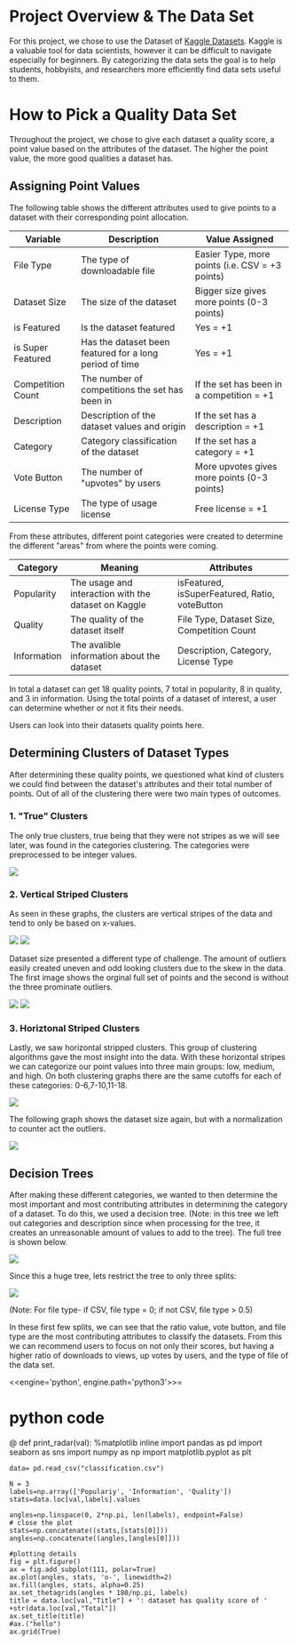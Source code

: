 # Project Overview & The Data Set

For this project, we chose to use the Dataset of [Kaggle Datasets](https://www.kaggle.com/morriswongch/kaggle-datasets). Kaggle is a valuable tool for data scientists, however it can be difficult to navigate especially for beginners. By categorizing the data sets the goal is to help students, hobbyists, and researchers more efficiently find data sets useful to them.

# How to Pick a Quality Data Set
Throughout the project, we chose to give each dataset a quality score, a point value based on the attributes of the dataset. The higher the point value, the more good qualities a dataset has. 

## Assigning Point Values
The following table shows the different attributes used to give points to a dataset with their corresponding point allocation. 

| Variable      | Description | Value Assigned|
| ------------- | ------------- | ------------- |
| File Type     | The type of downloadable file |Easier Type, more points (i.e. CSV = +3 points)  |
| Dataset Size  | The size of the dataset | Bigger size gives more points (0-3 points)  | 
| is Featured | Is the dataset featured| Yes = +1|
|is Super Featured | Has the dataset been featured for a long period of time| Yes = +1|
|Competition Count|The number of competitions the set has been in| If the set has been in a competition = +1|
|Description| Description of the dataset values and origin| If the set has a description = +1|
|Category| Category classification of the dataset| If the set has a category = +1|
|Vote Button|The number of "upvotes" by users| More upvotes gives more points (0-3 points)|
|License Type| The type of usage license | Free license  = +1 |

From these attributes, different point categories were created to determine the different "areas" from where the points were coming. 

| Category | Meaning | Attributes|
| ------------- | ------------- |------------- |
| Popularity | The usage and interaction with the dataset on Kaggle | isFeatured, isSuperFeatured, Ratio, voteButton|
|Quality|The quality of the dataset itself | File Type, Dataset Size, Competition Count|
|Information| The avalible information about the dataset| Description, Category, License Type|

In total a dataset can get 18 quality points, 7 total in popularity, 8 in quality, and 3 in information. Using the total points of a dataset of interest, a user can determine whether or not it fits their needs. 

Users can look into their datasets quality points here. 

## Determining Clusters of Dataset Types
After determining these quality points, we questioned what kind of clusters we could find between the dataset's attributes and their total number of points. Out of all of the clustering there were two main types of outcomes.

### 1. "True" Clusters
The only true clusters, true being that they were not stripes as we will see later, was found in the categories clustering. The categories were preprocessed to be integer values. 

<img src= "https://raw.githubusercontent.com/mdmsanta/ds3001_project/master/competition%20count.png">



### 2. Vertical Striped Clusters
As seen in these graphs, the clusters are vertical stripes of the data and tend to only be based on x-values.

<img src= "https://raw.githubusercontent.com/mdmsanta/ds3001_project/master/categories.png">

<img src= "https://raw.githubusercontent.com/mdmsanta/ds3001_project/master/votes.png">


Dataset size presented a different type of challenge. The amount of outliers easily created uneven and odd looking clusters due to the skew in the data. The first image shows the orginal full set of points and the second is without the three prominate outliers. 

<img src= "https://raw.githubusercontent.com/mdmsanta/ds3001_project/master/kmeans-size1.png">

<img src= "https://raw.githubusercontent.com/mdmsanta/ds3001_project/master/kmeans-size2.png">

### 3. Horiztonal Striped Clusters
Lastly, we saw horizontal stripped clusters. This group of clustering algorithms gave the most insight into the data. With these horizontal stripes we can categorize our point values into three main groups: low, medium, and high. On both clustering graphs there are the same cutoffs for each of these categories: 0-6,7-10,11-18.

<img src= "https://raw.githubusercontent.com/mdmsanta/ds3001_project/master/Kmeans-ratio.png">

The following graph shows the dataset size again, but with a normalization to counter act the outliers. 

<img src= "https://raw.githubusercontent.com/mdmsanta/ds3001_project/master/kmeans-size-N.png">

## Decision Trees
After making these different categories, we wanted to then determine the most important and most contributing attributes in determining the category of a dataset. To do this, we used a decision tree. (Note: in this tree we left out categories and description since when processing for the tree, it creates an unreasonable amount of values to add to the tree). The full tree is shown below. 


<img src= "https://raw.githubusercontent.com/mdmsanta/ds3001_project/master/TREEEEEEEE.PNG">

Since this a huge tree, lets restrict the tree to only three splits:

<img src= "https://raw.githubusercontent.com/mdmsanta/ds3001_project/master/finaltree.png">

(Note: For file type- if CSV, file type = 0; if not CSV, file type > 0.5)

In these first few splits, we can see that the ratio value, vote button, and file type are the most contributing attributes to classify the datasets. From this we can recommend users to focus on not only their scores, but having a higher ratio of downloads to views, up votes by users, and the type of file of the data set. 



<<engine='python', engine.path='python3'>>=
# python code
@
def print_radar(val):
    %matplotlib inline
    import pandas as pd
    import seaborn as sns
    import numpy as np
    import matplotlib.pyplot as plt
    
    data= pd.read_csv("classification.csv")
    
    N = 3
    labels=np.array(['Populariy', 'Information', 'Quality'])
    stats=data.loc[val,labels].values
    
    angles=np.linspace(0, 2*np.pi, len(labels), endpoint=False)
    # close the plot
    stats=np.concatenate((stats,[stats[0]]))
    angles=np.concatenate((angles,[angles[0]]))
    
    #plotting details
    fig = plt.figure()
    ax = fig.add_subplot(111, polar=True)
    ax.plot(angles, stats, 'o-', linewidth=2)
    ax.fill(angles, stats, alpha=0.25)
    ax.set_thetagrids(angles * 180/np.pi, labels)
    title = data.loc[val,"Title"] + ': dataset has quality score of ' +str(data.loc[val,"Total"])
    ax.set_title(title)
    #ax.("hello")
    ax.grid(True)
